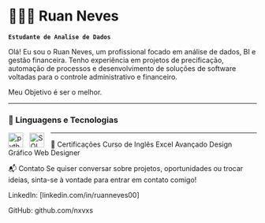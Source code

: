 # 👩🏻‍💻 Ruan Neves

**`Estudante de Analise de Dados`**

Olá! Eu sou o Ruan Neves, um profissional focado em análise de dados, BI e gestão financeira. Tenho experiência em projetos de precificação, automação de processos e desenvolvimento de soluções de software voltadas para o controle administrativo e financeiro.

Meu Objetivo é ser o melhor.

---
### 🤖 Linguagens e Tecnologias

<img 
    align="left" 
    alt="python"
    title="python" 
    width="30px" 
    style="padding-right: 10px;" 
    src="https://cdn.jsdelivr.net/gh/devicons/devicon@latest/icons/python/python-original.svg"
/>
<img 
    align="left" 
    alt="SQL" 
    title="SQL"
    width="30px" 
    style="padding-right: 10px;" 
    src="https://cdn.jsdelivr.net/gh/devicons/devicon@latest/icons/azuresqldatabase/azuresqldatabase-original.svg"
/>



---


📜 Certificações
Curso de Inglês
Excel Avançado
Design Gráfico
Web Designer

📬 Contato
Se quiser conversar sobre projetos, oportunidades ou trocar ideias, sinta-se à vontade para entrar em contato comigo!


LinkedIn: [linkedin.com/in/ruanneves00]

GitHub: github.com/nxvxs

